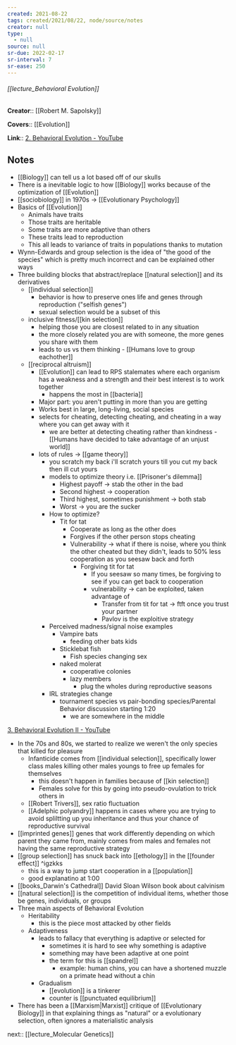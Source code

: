 ```yaml
---
created: 2021-08-22
tags: created/2021/08/22, node/source/notes
creator: null
type:
  - null
source: null
sr-due: 2022-02-17
sr-interval: 7
sr-ease: 250
---
```


###### [[lecture_Behavioral Evolution]]

**Creator**:: [[Robert M. Sapolsky]]

**Covers**:: [[Evolution]]

**Link**:: [2. Behavioral Evolution - YouTube](https://youtu.be/Y0Oa4Lp5fLE)

## Notes

- [[Biology]] can tell us a lot based off of our skulls
- There is a inevitable logic to how [[Biology]] works because of the optimization of [[Evolution]]
- [[sociobiology]] in 1970s -> [[Evolutionary Psychology]]
- Basics of [[Evolution]]
	- Animals have traits
	- Those traits are heritable
	- Some traits are more adaptive than others
	- These traits lead to reproduction
	- This all leads to variance of traits in populations thanks to mutation
- Wynn-Edwards and group selection is the idea of "the good of the species" which is pretty much incorrect and can be explained other ways
- Three building blocks that abstract/replace [[natural selection]] and its derivatives
	- [[individual selection]]
		- behavior is how to preserve ones life and genes through reproduction ("selfish genes")
		- sexual selection would be a subset of this
	- inclusive fitness/[[kin selection]]
		- helping those you are closest related to in any situation
		- the more closely related you are with someone, the more genes you share with them
		- leads to us vs them thinking - [[Humans love to group eachother]]
	- [[reciprocal altruism]]
		- [[Evolution]] can lead to RPS stalemates where each organism has a weakness and a strength and their best interest is to work together
			- happens the most in [[bacteria]]
		- Major part: you aren't putting in more than you are getting
		- Works best in large, long-living, social species
		- selects for cheating, detecting cheating, and cheating in a way where you can get away with it
			- we are better at detecting cheating rather than kindness - [[Humans have decided to take advantage of an unjust world]]
		- lots of rules -> [[game theory]]
			- you scratch my back i'll scratch yours till you cut my back then ill cut yours
			- models to optimize theory i.e. [[Prisoner's dilemma]]
				- Highest payoff -> stab the other in the bad
				- Second highest -> cooperation
				- Third highest, sometimes punishment -> both stab
				- Worst -> you are the sucker
			- How to optimize?
				- Tit for tat
					- Cooperate as long as the other does
					- Forgives if the other person stops cheating
					- Vulnerability -> what if there is noise, where you think the other cheated but they didn't, leads to 50% less cooperation as you seesaw back and forth
						- Forgiving tit for tat 
							- If you seesaw so many times, be forgiving to see if you can get back to cooperation
							- vulnerability -> can be exploited, taken advantage of 
								- Transfer from tit for tat -> ftft once you trust your partner
								- Pavlov is the exploitive strategy
			- Perceived madness/signal noise examples
				- Vampire bats
					- feeding other bats kids
				- Sticklebat fish
					- Fish species changing sex
				- naked molerat
					- cooperative colonies
					- lazy members
						- plug the wholes during reproductive seasons
			- IRL strategies change
				- tournament species vs pair-bonding species/Parental Behavior discussion starting 1:20
					- we are somewhere in the middle

[3. Behavioral Evolution II - YouTube](https://www.youtube.com/watch?v=oKNAzl-XN4I&list=PL848F2368C90DDC3D&index=3)
- In the 70s and 80s, we started to realize we weren't the only species that killed for pleasure
	- Infanticide comes from [[individual selection]], specifically lower class males killing other males youngs to free up females for themselves
		- this doesn't happen in families because of [[kin selection]]
		- Females solve for this by going into pseudo-ovulation to trick others in 
	- [[Robert Trivers]], sex ratio fluctuation
	- [[Adelphic polyandry]] happens in cases where you are trying to avoid spliltting up you inheritance and thus your chance of reproductive survival
- [[imprinted genes]] genes that work differently depending on which parent they came from, mainly comes from males and females not having the same reproductive strategy
- [[group selection]] has snuck back into [[ethology]] in the [[founder effect]] ^igzkks
	- this is a way to jump start cooperation in a [[population]]
	- good explanatino at 1:00
- [[books_Darwin's Cathedral]] David Sloan Wilson book about calvinism
- [[natural selection]] is the competition of individual items, whether those be genes, individuals, or groups
- Three main aspects of Behavioral Evolution
	- Heritability
		- this is the piece most attacked by other fields
	- Adaptiveness
		- leads to fallacy that everything is adaptive or selected for
			- sometimes it is hard to see why something is adaptive
			- something may have been adaptive at one point
			- the term for this is [[spandrel]]
				- example: human chins, you can have a shortened muzzle on a primate head without a chin
		- Gradualism
			- [[evolution]] is a tinkerer
			- counter is [[punctuated equilibrium]]
- There has been a [[Marxism|Marxist]] critique of [[Evolutionary Biology]] in that explaining things as "natural"  or a evolutionary selection, often ignores a materialistic analysis 

next:: [[lecture_Molecular Genetics]]